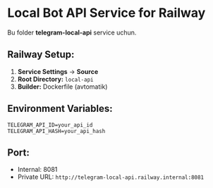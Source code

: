 # Local Bot API Service for Railway

Bu folder **telegram-local-api** service uchun.

## Railway Setup:

1. **Service Settings** → **Source**
2. **Root Directory:** `local-api`
3. **Builder:** Dockerfile (avtomatik)

## Environment Variables:

```env
TELEGRAM_API_ID=your_api_id
TELEGRAM_API_HASH=your_api_hash
```

## Port:

- Internal: 8081
- Private URL: `http://telegram-local-api.railway.internal:8081`
